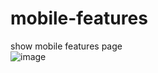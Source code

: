 # mobile-features
show mobile features page
<br>
![image](https://github.com/user-attachments/assets/363b3e8f-11af-4383-a656-5a472781a211)

